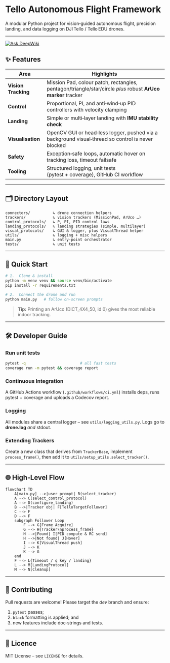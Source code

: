 # Tello Autonomous Flight Framework

A modular Python project for vision‑guided autonomous flight, precision landing, and data logging on DJI Tello / Tello EDU drones.

---
[![Ask DeepWiki](https://deepwiki.com/badge.svg)](https://deepwiki.com/username/repository)


## ✨ Features

| Area                | Highlights                                                                                                  |
| ------------------- | ----------------------------------------------------------------------------------------------------------- |
| **Vision Tracking** | Mission Pad, colour patch, rectangles, pentagon/triangle/star/circle *plus* robust **ArUco marker** tracker |
| **Control**         | Proportional, PI, and anti‑wind‑up PID controllers with velocity clamping                                   |
| **Landing**         | Simple or multi‑layer landing with **IMU stability check**                                                  |
| **Visualisation**   | OpenCV GUI or head‑less logger, pushed via a background visual‑thread so control is never blocked           |
| **Safety**          | Exception‑safe loops, automatic hover on tracking loss, timeout failsafe                                    |
| **Tooling**         | Structured logging, unit tests (pytest + coverage), GitHub CI workflow                                      |

---

## 🗂️ Directory Layout

```text
connectors/          ↳ drone connection helpers
trackers/            ↳ vision trackers (MissionPad, ArUco …)
control_protocols/   ↳ P, PI, PID control laws
landing_protocols/   ↳ landing strategies (simple, multilayer)
visual_protocols/    ↳ GUI & logger, plus VisualThread helper
utils/               ↳ logging + misc helpers
main.py              ↳ entry‑point orchestrator
tests/               ↳ unit tests
```

---

## 🚀 Quick Start

```bash
# 1.  Clone & install
python -m venv venv && source venv/bin/activate
pip install -r requirements.txt

# 2.  Connect the drone and run
python main.py   # follow on‑screen prompts
```

> **Tip:** Printing an ArUco (DICT\_4X4\_50, id 0) gives the most reliable indoor tracking.

---

## 🛠️ Developer Guide

### Run unit tests

```bash
pytest -q                        # all fast tests
coverage run -m pytest && coverage report
```

### Continuous Integration

A GitHub Actions workflow (`.github/workflows/ci.yml`) installs deps, runs pytest + coverage and uploads a Codecov report.

### Logging

All modules share a central logger – see `utils/logging_utils.py`.  Logs go to **drone.log** *and* stdout.

### Extending Trackers

Create a new class that derives from `TrackerBase`, implement `process_frame()`, then add it to `utils/setup_utils.select_tracker()`.

---

## 🌐 High‑Level Flow

```mermaid
flowchart TD
    A[main.py] -->|user prompt| B(select_tracker)
    A --> C(select_control_protocol)
    A --> D(configure_landing)
    B -->|Tracker obj| F[TelloTargetFollower]
    C --> F
    D --> F
    subgraph Follower Loop
        F --> G[Frame Acquire]
        G --> H{Tracker\nprocess_frame}
        H -->|Found| I[PID compute & RC send]
        H -->|Not found| J[Hover]
        I --> K[VisualThread push]
        J --> K
        K --> G
    end
    F --> L{Timeout / q key / landing}
    L --> M[LandingProtocol]
    M --> N[Cleanup]
```

---

## 🤝 Contributing

Pull requests are welcome!  Please target the *dev* branch and ensure:

1. `pytest` passes;
2. `black` formatting is applied; and
3. new features include doc‑strings and tests.

---

## 📄 Licence

MIT License – see `LICENSE` for details.
